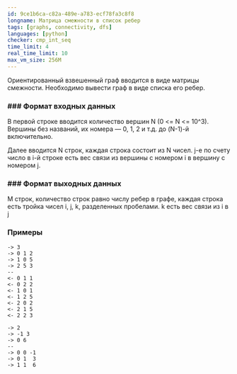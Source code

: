 ```yaml
---
id: 9ce1b6ca-c82a-489e-a783-ecf78fa3c8f8
longname: Матрица смежности в список ребер
tags: [graphs, connectivity, dfs]
languages: [python]
checker: cmp_int_seq
time_limit: 4
real_time_limit: 10
max_vm_size: 256M
---
```


Ориентированный взвешенный граф вводится в виде матрицы смежности. Необходимо вывести граф в виде списка его ребер.

### ### Формат входных данных

В первой строке вводится количество вершин N (0 <= N <= 10^3). Вершины без названий, их номера — 0, 1, 2 и т.д. до (N-1)-й включительно.

Далее вводится N строк, каждая строка состоит из N чисел. j-е по счету число в i-й строке есть вес связи из вершины с номером i в вершину с номером j.

### ### Формат выходных данных

M строк, количество строк равно числу ребер в графе, каждая строка есть тройка чисел i, j, k, разделенных пробелами. k есть вес связи из i в j

### Примеры

```
-> 3
-> 0 1 2
-> 1 0 5
-> 2 5 3
--
<- 0 1 1
<- 0 2 2
<- 1 0 1
<- 1 2 5
<- 2 0 2
<- 2 1 5
<- 2 2 3
```

```
-> 2
-> -1 3
-> 0 6
--
-> 0 0 -1
-> 0 1  3
-> 1 1  6
```
